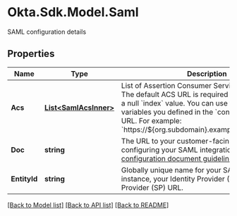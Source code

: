 # Okta.Sdk.Model.Saml
SAML configuration details

## Properties

Name | Type | Description | Notes
------------ | ------------- | ------------- | -------------
**Acs** | [**List&lt;SamlAcsInner&gt;**](SamlAcsInner.md) | List of Assertion Consumer Service (ACS) URLs. The default ACS URL is required and is indicated by a null &#x60;index&#x60; value. You can use the org-level variables you defined in the &#x60;config&#x60; array in the URL. For example: &#x60;https://${org.subdomain}.example.com/saml/login&#x60; | 
**Doc** | **string** | The URL to your customer-facing instructions for configuring your SAML integration. See [Customer configuration document guidelines](https://developer.okta.com/docs/guides/submit-app-prereq/main/#customer-configuration-document-guidelines). | 
**EntityId** | **string** | Globally unique name for your SAML entity. For instance, your Identity Provider (IdP) or Service Provider (SP) URL. | 

[[Back to Model list]](../README.md#documentation-for-models) [[Back to API list]](../README.md#documentation-for-api-endpoints) [[Back to README]](../README.md)

